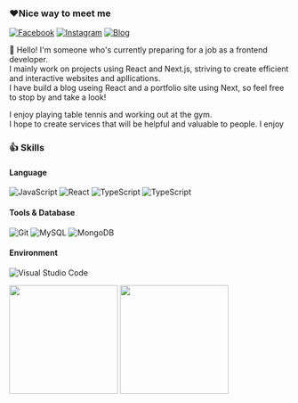 ### ❤Nice way to meet me
[![Facebook](https://img.shields.io/badge/Facebook-blue?style=for-the-badge&logo=facebook&logoColor=white)](https://www.facebook.com/profile.php?id=100003927470009)
[![Instagram](https://img.shields.io/badge/chaengs_97-e4405f?style=for-the-badge&logo=instagram&logoColor=white)](https://www.instagram.com/chaengs_97)
[![Blog](https://img.shields.io/badge/Blog-ff5722?style=for-the-badge&logo=blogger&logoColor=white)](https://https://web-myblog-p8xrq2mlfsc6kg2.sel3.cloudtype.app/)

👋 Hello! I'm someone who's currently preparing for a job as a frontend developer.<br>
I mainly work on projects using React and Next.js, striving to create efficient and interactive websites and apllications.<br>
I have build a blog useing React and a portfolio site using Next, so feel free to stop by and take a look!

I enjoy playing table tennis and working out at the gym.<br>
I hope to create services that will be helpful and valuable to people.
I enjoy

### 👍 Skills

#### Language
![JavaScript](https://img.shields.io/badge/JavaScript-F7DF1E?style=flat-square&logo=Javascript&logoColor=white)
![React](https://img.shields.io/badge/React-20232A?style=flat-square&logo=react&logoColor=61DAFB)
![TypeScript](https://img.shields.io/badge/-NEXT-black?style=flat-square&logo=next.js&logoColor=white)
![TypeScript](https://img.shields.io/badge/-TypeScript-3178C6?style=flat-square&logo=typescript&logoColor=white)

#### Tools & Database
![Git](https://img.shields.io/badge/Git-F05032?style=flat-square&logo=git&logoColor=white)
![MySQL](https://img.shields.io/badge/MySQL-4479A1?style=flat-square&logo=mysql&logoColor=white)
![MongoDB](https://img.shields.io/badge/MongoDB-47A248?style=flat-square&logo=mongodb&logoColor=white)

#### Environment
![Visual Studio Code](https://img.shields.io/badge/Visual_Studio_Code-007ACC?style=flat-square&logo=visualstudiocode&logoColor=white)

<p>
  <img src="https://github-readme-stats.vercel.app/api?username=scs0209&include_all_commits=true&show_icons=true&theme=dark" height="195" />
  <img src="https://github-readme-stats.vercel.app/api/top-langs/?username=scs0209&layout=compact&theme=dark" height="195" />
</p>
<!--
**scs0209/scs0209** is a ✨ _special_ ✨ repository because its `README.md` (this file) appears on your GitHub profile.

Here are some ideas to get you started:

- 🔭 I’m currently working on ...
- 🌱 I’m currently learning ...
- 👯 I’m looking to collaborate on ...
- 🤔 I’m looking for help with ...
- 💬 Ask me about ...
- 📫 How to reach me: ...
- 😄 Pronouns: ...
- ⚡ Fun fact: ...
-->
